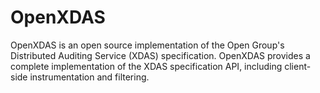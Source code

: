 # OpenXDAS
OpenXDAS is an open source implementation of the Open Group's Distributed Auditing Service (XDAS) specification. OpenXDAS provides a complete implementation of the XDAS specification API, including client-side instrumentation and filtering.
